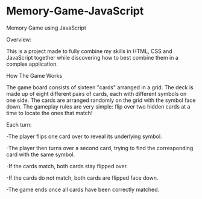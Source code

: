 # Memory-Game-JavaScript
Memory Game using JavaScript
  
Overview:

This is a project made to fully combine my skills in HTML, CSS and JavaScript together while discovering how to best combine them in a complex application.
 
How The Game Works

The game board consists of sixteen "cards" arranged in a grid. The deck is made up of eight different pairs of cards, each with different symbols on one side. The cards are arranged randomly on the grid with the symbol face down. The gameplay rules are very simple: flip over two hidden cards at a time to locate the ones that match!

Each turn:

-The player flips one card over to reveal its underlying symbol.

-The player then turns over a second card, trying to find the corresponding card with the same symbol.

-If the cards match, both cards stay flipped over.

-If the cards do not match, both cards are flipped face down.

-The game ends once all cards have been correctly matched.
